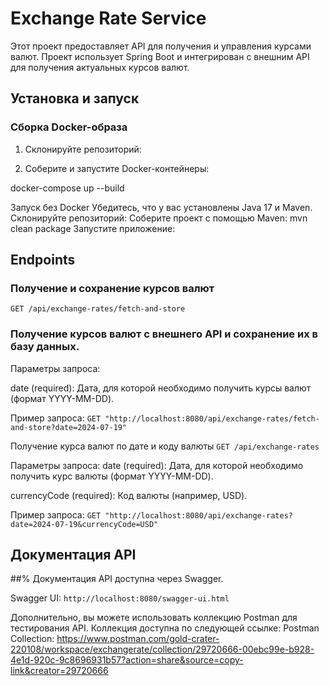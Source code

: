 # Exchange Rate Service

Этот проект предоставляет API для получения и управления курсами валют. Проект использует Spring Boot и интегрирован с внешним API для получения актуальных курсов валют.

## Установка и запуск

### Сборка Docker-образа

1. Склонируйте репозиторий:
  
2. Соберите и запустите Docker-контейнеры:

docker-compose up --build

Запуск без Docker
Убедитесь, что у вас установлены Java 17 и Maven.
Склонируйте репозиторий:
Соберите проект с помощью Maven:
mvn clean package
Запустите приложение:


## Endpoints
### Получение и сохранение курсов валют

`GET /api/exchange-rates/fetch-and-store`

### Получение курсов валют с внешнего API и сохранение их в базу данных.

Параметры запроса:

date (required): Дата, для которой необходимо получить курсы валют (формат YYYY-MM-DD).

Пример запроса:
 `GET "http://localhost:8080/api/exchange-rates/fetch-and-store?date=2024-07-19"`
 
Получение курса валют по дате и коду валюты
`GET /api/exchange-rates`

Параметры запроса:
date (required): Дата, для которой необходимо получить курс валюты (формат YYYY-MM-DD).

currencyCode (required): Код валюты (например, USD).

Пример запроса:
 `GET "http://localhost:8080/api/exchange-rates?date=2024-07-19&currencyCode=USD"`
 
## Документация API
##% Документация API доступна через Swagger.

Swagger UI: `http://localhost:8080/swagger-ui.html`

Дополнительно, вы можете использовать коллекцию Postman для тестирования API. Коллекция доступна по следующей ссылке:
Postman Collection: https://www.postman.com/gold-crater-220108/workspace/exchangerate/collection/29720666-00ebc99e-b928-4e1d-920c-9c8696931b57?action=share&source=copy-link&creator=29720666





